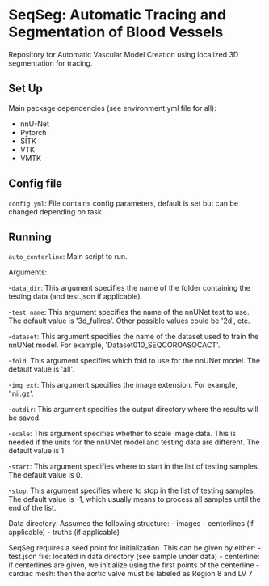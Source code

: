 # SeqSeg: Automatic Tracing and Segmentation of Blood Vessels
Repository for Automatic Vascular Model Creation using localized 3D segmentation for tracing.

## Set Up
Main package dependencies (see environment.yml file for all):
- nnU-Net
- Pytorch
- SITK
- VTK
- VMTK

## Config file
`config.yml`: File contains config parameters, default is set but can be changed depending on task

## Running
`auto_centerline`: Main script to run.

Arguments:

-`data_dir`: This argument specifies the name of the folder containing the testing data (and test.json if applicable).

-`test_name`: This argument specifies the name of the nnUNet test to use. The default value is '3d_fullres'. Other possible values could be '2d', etc.

-`dataset`: This argument specifies the name of the dataset used to train the nnUNet model. For example, 'Dataset010_SEQCOROASOCACT'.

-`fold`: This argument specifies which fold to use for the nnUNet model. The default value is 'all'.

-`img_ext`: This argument specifies the image extension. For example, '.nii.gz'.

-`outdir`: This argument specifies the output directory where the results will be saved.

-`scale`: This argument specifies whether to scale image data. This is needed if the units for the nnUNet model and testing data are different. The default value is 1.

-`start`: This argument specifies where to start in the list of testing samples. The default value is 0.

-`stop`: This argument specifies where to stop in the list of testing samples. The default value is -1, which usually means to process all samples until the end of the list.

Data directory: Assumes the following structure:
    - images
    - centerlines (if applicable)
    - truths (if applicable)

SeqSeg requires a seed point for initialization. This can be given by either:
    - test.json file: located in data directory (see sample under data)
    - centerline: if centerlines are given, we initialize using the first points of the centerline
    - cardiac mesh: then the aortic valve must be labeled as Region 8 and LV 7

